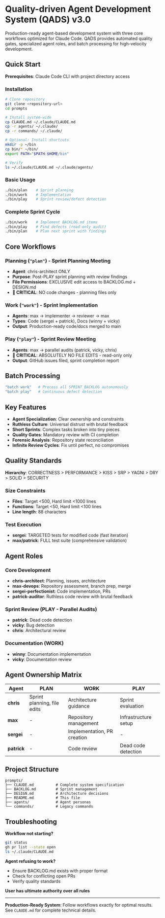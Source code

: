 # Quality-driven Agent Development System (QADS) v3.0

Production-ready agent-based development system with three core workflows optimized for Claude Code. QADS provides automated quality gates, specialized agent roles, and batch processing for high-velocity development.

## Quick Start

**Prerequisites**: Claude Code CLI with project directory access

### Installation

```bash
# Clone repository
git clone <repository-url>
cd prompts

# Install system-wide
cp CLAUDE.md ~/.claude/CLAUDE.md
cp -r agents/ ~/.claude/
cp -r commands/ ~/.claude/

# Optional: Install shortcuts
mkdir -p ~/bin
cp bin/* ~/bin/
export PATH="$PATH:$HOME/bin"

# Verify
ls ~/.claude/CLAUDE.md ~/.claude/agents/
```

### Basic Usage

```bash
./bin/plan    # Sprint planning
./bin/work    # Implementation
./bin/play    # Sprint review/defect detection
```

### Complete Sprint Cycle

```bash
./bin/work    # Implement BACKLOG.md items
./bin/play    # Find defects (read-only audit)
./bin/plan    # Plan next sprint with findings
```

## Core Workflows

### Planning (`"plan"`) - Sprint Planning Meeting
- **Agent**: chris-architect ONLY
- **Purpose**: Post-PLAY sprint planning with review findings
- **File Permissions**: EXCLUSIVE edit access to BACKLOG.md + DESIGN.md
- **🚨 CRITICAL**: NO code changes - planning files only

### Work (`"work"`) - Sprint Implementation  
- **Agents**: max → implementer → reviewer → max
- **Types**: Code (sergei + patrick), Docs (winny + vicky)
- **Output**: Production-ready code/docs merged to main

### Play (`"play"`) - Sprint Review Meeting
- **Agents**: max → parallel audits (patrick, vicky, chris)  
- **🚨 CRITICAL**: ABSOLUTELY NO FILE EDITS - read-only only
- **Output**: GitHub issues filed, sprint completion report

## Batch Processing

```bash
"batch work"   # Process all SPRINT_BACKLOG autonomously
"batch play"   # Continuous defect detection
```

## Key Features

- **Agent Specialization**: Clear ownership and constraints
- **Ruthless Culture**: Universal distrust with brutal feedback
- **Short Sprints**: Complex tasks broken into tiny pieces
- **Quality Gates**: Mandatory review with CI completion
- **Forensic Analysis**: Repository state reconciliation
- **Infinite Review Cycles**: Fix until perfect, no compromises

## Quality Standards

**Hierarchy**: CORRECTNESS > PERFORMANCE > KISS > SRP > YAGNI > DRY > SOLID > SECURITY

### Size Constraints
- **Files**: Target <500, Hard limit <1000 lines
- **Functions**: Target <50, Hard limit <100 lines
- **Line length**: 88 characters

### Test Execution
- **sergei**: TARGETED tests for modified code (fast iteration)
- **max/patrick**: FULL test suite (comprehensive validation)

## Agent Roles

### Core Development
- **chris-architect**: Planning, issues, architecture
- **max-devops**: Repository assessment, branch prep, merge
- **sergei-perfectionist**: Code implementation, PRs
- **patrick-auditor**: Ruthless code review with brutal feedback

### Sprint Review (PLAY - Parallel Audits)
- **patrick**: Dead code detection
- **vicky**: Bug detection  
- **chris**: Architectural review

### Documentation (WORK)
- **winny**: Documentation implementation
- **vicky**: Documentation review

## Agent Ownership Matrix

| Agent | PLAN | WORK | PLAY |
|-------|------|------|------|
| **chris** | Sprint planning, file edits | Architecture guidance | Sprint evaluation |
| **max** | - | Repository management | Infrastructure setup |
| **sergei** | - | Implementation, PR creation | - |
| **patrick** | - | Code review | Dead code detection |

## Project Structure

```
prompts/
├── CLAUDE.md          # Complete system specification
├── BACKLOG.md         # Sprint management
├── DESIGN.md          # Architecture decisions
├── README.md          # This file
├── agents/            # Agent personas
└── commands/          # Legacy commands
```

## Troubleshooting

**Workflow not starting?**
```bash
git status
gh pr list --state open
ls ~/.claude/CLAUDE.md
```

**Agent refusing to work?**
- Ensure BACKLOG.md exists with proper format
- Check for conflicting open PRs
- Verify quality standards

**User has ultimate authority over all rules**

---

**Production-Ready System**: Follow workflows exactly for optimal results. See `CLAUDE.md` for complete technical details.